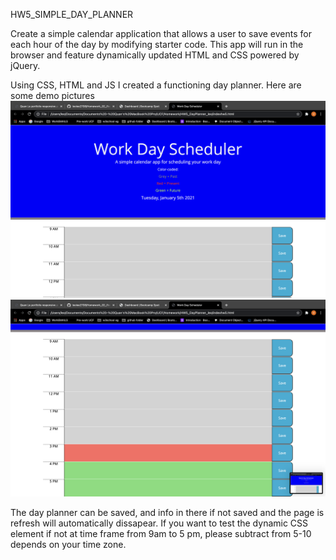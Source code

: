 HW5_SIMPLE_DAY_PLANNER

Create a simple calendar application that allows a user to save events for each hour of the day by modifying starter code. This app will run in the browser and feature dynamically updated HTML and CSS powered by jQuery.

Using CSS, HTML and JS I created a functioning day planner. Here are some demo pictures
![HW5DeMO](./HW5_1.png)
![HW5DeMO](./HW5_2.png)

The day planner can be saved, and info in there if not saved and the page is refresh will automatically dissapear. 
If you want to test the dynamic CSS element if not at time frame from 9am to 5 pm, please subtract from 5-10 depends on your time zone. 
